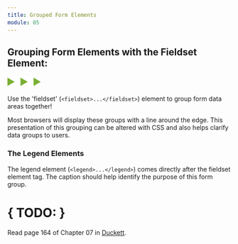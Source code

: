 ```yaml
---
title: Grouped Form Elements
module: 05
---
```


## Grouping Form Elements with the Fieldset Element:
<img src="./../../../img/arrow-divider.svg" style="width: 75px; border: none;" />

Use the 'fieldset' (`<fieldset>...</fieldset>`) element to group form data areas together!

Most browsers will display these groups with a line around the edge. This presentation of this grouping can be altered with CSS and also helps clarify data groups to users.

<p data-height="400" data-theme-id="30567" data-slug-hash="mBqPVm" data-default-tab="html,result" data-user="Media-Ed-Online" data-embed-version="2" data-pen-title="Topic-05: Grouping Form Elements, Pt. 1" class="codepen"></p>
<script async src="https://production-assets.codepen.io/assets/embed/ei.js"></script>


### The Legend Elements

The legend element (`<legend>...</legend>`) comes directly after the fieldset element tag. The caption should help identify the purpose of this form group.

<p data-height="400" data-theme-id="30567" data-slug-hash="RLjaPK" data-default-tab="html,result" data-user="Media-Ed-Online" data-embed-version="2" data-pen-title="Topic-05: Grouping Form Elements" class="codepen"></p>


# { TODO: }
Read page 164 of Chapter 07 in [Duckett](https://github.com/Media-Ed-Online/intro-web-dev/issues/3).
